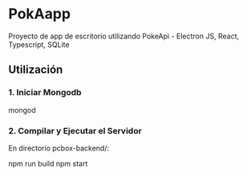 # PokAapp
 Proyecto de app de escritorio utilizando PokeApi - Electron JS, React, Typescript, SQLite

## Utilización

### 1. Iniciar Mongodb

mongod

### 2. Compilar y Ejecutar el Servidor

En directorio pcbox-backend/:

npm run build
npm start
